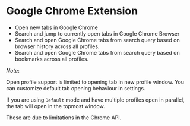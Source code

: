 # Google Chrome Extension

- Open new tabs in Google Chrome
- Search and jump to currently open tabs in Google Chrome Browser
- Search and open Google Chrome tabs from search query based on browser history across all profiles.
- Search and open Google Chrome tabs from search query based on bookmarks across all profiles.

*Note*: 

Open profile support is limited to opening tab in new profile window. You can customize default tab opening behaviour in settings. 

If you are using `Default` mode and have multiple profiles open in parallel, the tab will open in the topmost window.

These are due to limitations in the Chrome API.